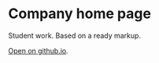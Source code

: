 # Company home page

Student work. Based on a ready markup.

[Open on github.io](https://nata25.github.io/html_3-asia/).
